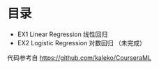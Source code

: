 # 目录
* EX1 Linear Regression 线性回归
* EX2 Logistic Regression 对数回归 （未完成）

代码参考自 https://github.com/kaleko/CourseraML